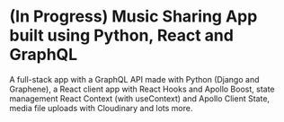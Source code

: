 # (In Progress) Music Sharing App built using Python, React and GraphQL

A full-stack app with a GraphQL API made with Python (Django and Graphene), a React client app with React Hooks and Apollo Boost, state management React Context (with useContext) and Apollo Client State, media file uploads with Cloudinary and lots more.
